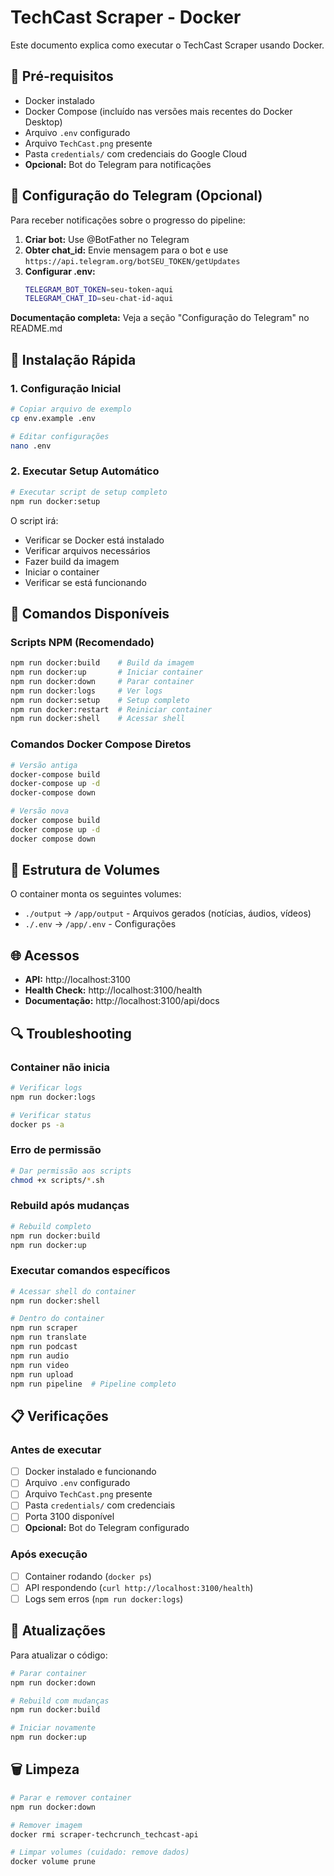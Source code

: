 # TechCast Scraper - Docker

Este documento explica como executar o TechCast Scraper usando Docker.

## 🐳 Pré-requisitos

- Docker instalado
- Docker Compose (incluído nas versões mais recentes do Docker Desktop)
- Arquivo `.env` configurado
- Arquivo `TechCast.png` presente
- Pasta `credentials/` com credenciais do Google Cloud
- **Opcional:** Bot do Telegram para notificações

## 📱 Configuração do Telegram (Opcional)

Para receber notificações sobre o progresso do pipeline:

1. **Criar bot:** Use @BotFather no Telegram
2. **Obter chat_id:** Envie mensagem para o bot e use `https://api.telegram.org/botSEU_TOKEN/getUpdates`
3. **Configurar .env:**
   ```bash
   TELEGRAM_BOT_TOKEN=seu-token-aqui
   TELEGRAM_CHAT_ID=seu-chat-id-aqui
   ```

**Documentação completa:** Veja a seção "Configuração do Telegram" no README.md

## 🚀 Instalação Rápida

### 1. Configuração Inicial

```bash
# Copiar arquivo de exemplo
cp env.example .env

# Editar configurações
nano .env
```

### 2. Executar Setup Automático

```bash
# Executar script de setup completo
npm run docker:setup
```

O script irá:
- Verificar se Docker está instalado
- Verificar arquivos necessários
- Fazer build da imagem
- Iniciar o container
- Verificar se está funcionando

## 🔧 Comandos Disponíveis

### Scripts NPM (Recomendado)
```bash
npm run docker:build    # Build da imagem
npm run docker:up       # Iniciar container
npm run docker:down     # Parar container
npm run docker:logs     # Ver logs
npm run docker:setup    # Setup completo
npm run docker:restart  # Reiniciar container
npm run docker:shell    # Acessar shell
```

### Comandos Docker Compose Diretos
```bash
# Versão antiga
docker-compose build
docker-compose up -d
docker-compose down

# Versão nova
docker compose build
docker compose up -d
docker compose down
```

## 📁 Estrutura de Volumes

O container monta os seguintes volumes:

- `./output` → `/app/output` - Arquivos gerados (notícias, áudios, vídeos)
- `./.env` → `/app/.env` - Configurações

## 🌐 Acessos

- **API:** http://localhost:3100
- **Health Check:** http://localhost:3100/health
- **Documentação:** http://localhost:3100/api/docs

## 🔍 Troubleshooting

### Container não inicia
```bash
# Verificar logs
npm run docker:logs

# Verificar status
docker ps -a
```

### Erro de permissão
```bash
# Dar permissão aos scripts
chmod +x scripts/*.sh
```

### Rebuild após mudanças
```bash
# Rebuild completo
npm run docker:build
npm run docker:up
```

### Executar comandos específicos
```bash
# Acessar shell do container
npm run docker:shell

# Dentro do container
npm run scraper
npm run translate
npm run podcast
npm run audio
npm run video
npm run upload
npm run pipeline  # Pipeline completo
```

## 📋 Verificações

### Antes de executar
- [ ] Docker instalado e funcionando
- [ ] Arquivo `.env` configurado
- [ ] Arquivo `TechCast.png` presente
- [ ] Pasta `credentials/` com credenciais
- [ ] Porta 3100 disponível
- [ ] **Opcional:** Bot do Telegram configurado

### Após execução
- [ ] Container rodando (`docker ps`)
- [ ] API respondendo (`curl http://localhost:3100/health`)
- [ ] Logs sem erros (`npm run docker:logs`)

## 🔄 Atualizações

Para atualizar o código:

```bash
# Parar container
npm run docker:down

# Rebuild com mudanças
npm run docker:build

# Iniciar novamente
npm run docker:up
```

## 🗑️ Limpeza

```bash
# Parar e remover container
npm run docker:down

# Remover imagem
docker rmi scraper-techcrunch_techcast-api

# Limpar volumes (cuidado: remove dados)
docker volume prune
``` 
